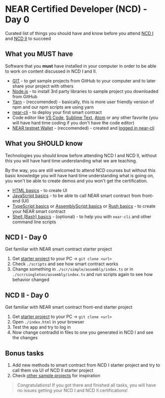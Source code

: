 # NEAR Certified Developer (NCD) - Day 0

Curated list of things you should have and know before you attend [NCD I](https://hackmd.io/@nearly-learning/ncd-1-1d) and [NCD II](https://hackmd.io/@nearly-learning/ncd-1-1d) to succeed

## What you MUST have

Software that you **must** have installed in your computer in order to be able to work on content discussed in NCD I and II.

- [GIT](https://git-scm.com/downloads) - to get sample projects from GitHub to your computer and to later share your project with others
- [Node.js](https://nodejs.org/en/download/) - to install 3rd party libraries to sample project you downloaded from GitHub
- [Yarn](https://yarnpkg.com/getting-started/install) - (reccomended) - basically, this is more user friendly version of npm and our npm scripts are using yarn
- [near-cli](https://github.com/near/near-cli#setup) - to deploy your first smart contract
- Code editor like [VS Code](https://code.visualstudio.com/), [Sublime Text](https://www.sublimetext.com/), [Atom](https://atom.io/) or any other favorite (you will have hard time coding if you don't have the code editor)
- [NEAR testnet Wallet](https://wallet.testnet.near.org/) - (reccomended) - created and [logged in near-cli](https://docs.near.org/docs/tools/near-cli)

## What you SHOULD know

Technologies you should know before attending NCD I and NCD II, without this you will have hard time understanding what we are teaching.

By the way, you are still welcomed to attend NCD courses but without this basic knowledge you will have hard time understanding what is going on, you won't be able to create demos and you won't get the certification.

- [HTML basics](https://www.w3schools.com/html/default.asp) - to create UI
- [JavaScript basics](https://www.w3schools.com/js/default.asp) - to be able to call NEAR smart contract from front-end (UI)
- [TypeScript basics](https://www.freecodecamp.org/news/learn-typescript-basics/) or [AssemblyScript basics](https://www.assemblyscript.org/basics.html#strictness) or [Rush basics](https://doc.rust-lang.org/stable/rust-by-example/) - to create your NEAR smart contract
- [Shell (Bash) basics](https://linuxconfig.org/bash-scripting-tutorial-for-beginners) - (optional) - to help you with `near-cli` and other command line scripts

## NCD I - Day 0

Get familiar with NEAR smart contract starter project

1. Get [starter project](https://github.com/Learn-NEAR/starter--near-sdk-as) to your PC -> `git clone <url>`
2. Check `./scripts` and see how smart contract works
3. Change something in `./scr/simple/assembly/index.ts` or in `./scr/singleton/assembly/index.ts` and run scripts again to see how behavior changed

## NCD II - Day 0

Get familiar with NEAR smart contract front-end starter project

1. Get [starter project](https://github.com/Learn-NEAR/starter--near-api-js) to your PC -> `git clone <url>`
2. Open `./index.html` in your browser
3. Test the app and try to log in
4. Now change contradId in files to one you generated in NCD I and see the changes

## Bonus tasks

1. Add new methods to smart contract from NCD I starter project and try to call them via UI of NCD II starter project
2. Check [other sample projects](https://github.com/orgs/Learn-NEAR/repositories) for inspiration

> Congratulations! If you got there and finished all tasks, you will have no issues getting your NCD I and NCD II certifications!
